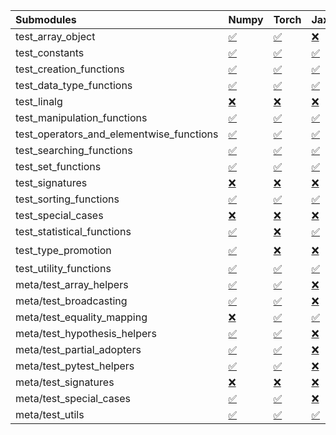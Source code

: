| Submodules                               | Numpy                                                                                                                           | Torch                                                                                                                           | Jax                                                                                                                             | Tensorflow                                                                                                                                                                                                                                                        |
|:-----------------------------------------|:--------------------------------------------------------------------------------------------------------------------------------|:--------------------------------------------------------------------------------------------------------------------------------|:--------------------------------------------------------------------------------------------------------------------------------|:------------------------------------------------------------------------------------------------------------------------------------------------------------------------------------------------------------------------------------------------------------------|
| test_array_object                        | <a href="https://github.com/unifyai/ivy/runs/8166126554?check_suite_focus=true" rel="noopener noreferrer" target="_blank">✅</a> | <a href="https://github.com/unifyai/ivy/runs/8166127900?check_suite_focus=true" rel="noopener noreferrer" target="_blank">✅</a> | <a href="https://github.com/unifyai/ivy/runs/8166128977?check_suite_focus=true" rel="noopener noreferrer" target="_blank">❌</a> | <a href="https://github.com/unifyai/ivy/runs/8166129767?check_suite_focus=true" rel="noopener noreferrer" target="_blank">✅</a>                                                                                                                                   |
| test_constants                           | <a href="https://github.com/unifyai/ivy/runs/8166126584?check_suite_focus=true" rel="noopener noreferrer" target="_blank">✅</a> | <a href="https://github.com/unifyai/ivy/runs/8166127948?check_suite_focus=true" rel="noopener noreferrer" target="_blank">✅</a> | <a href="https://github.com/unifyai/ivy/runs/8166129020?check_suite_focus=true" rel="noopener noreferrer" target="_blank">✅</a> | <a href="https://github.com/unifyai/ivy/runs/8166129794?check_suite_focus=true" rel="noopener noreferrer" target="_blank">✅</a>                                                                                                                                   |
| test_creation_functions                  | <a href="https://github.com/unifyai/ivy/runs/8166126618?check_suite_focus=true" rel="noopener noreferrer" target="_blank">✅</a> | <a href="https://github.com/unifyai/ivy/runs/8166127979?check_suite_focus=true" rel="noopener noreferrer" target="_blank">✅</a> | <a href="https://github.com/unifyai/ivy/runs/8166129086?check_suite_focus=true" rel="noopener noreferrer" target="_blank">✅</a> | <a href="https://github.com/unifyai/ivy/runs/8166129827?check_suite_focus=true" rel="noopener noreferrer" target="_blank">✅</a>                                                                                                                                   |
| test_data_type_functions                 | <a href="https://github.com/unifyai/ivy/runs/8166126646?check_suite_focus=true" rel="noopener noreferrer" target="_blank">✅</a> | <a href="https://github.com/unifyai/ivy/runs/8166128016?check_suite_focus=true" rel="noopener noreferrer" target="_blank">✅</a> | <a href="https://github.com/unifyai/ivy/runs/8166129131?check_suite_focus=true" rel="noopener noreferrer" target="_blank">✅</a> | <a href="https://github.com/unifyai/ivy/runs/8166129856?check_suite_focus=true" rel="noopener noreferrer" target="_blank">✅</a>                                                                                                                                   |
| test_linalg                              | <a href="https://github.com/unifyai/ivy/runs/8166126676?check_suite_focus=true" rel="noopener noreferrer" target="_blank">❌</a> | <a href="https://github.com/unifyai/ivy/runs/8166128057?check_suite_focus=true" rel="noopener noreferrer" target="_blank">❌</a> | <a href="https://github.com/unifyai/ivy/runs/8166129171?check_suite_focus=true" rel="noopener noreferrer" target="_blank">❌</a> | <a href="https://github.com/unifyai/ivy/runs/8166129885?check_suite_focus=true" rel="noopener noreferrer" target="_blank">❌</a>                                                                                                                                   |
| test_manipulation_functions              | <a href="https://github.com/unifyai/ivy/runs/8166126719?check_suite_focus=true" rel="noopener noreferrer" target="_blank">✅</a> | <a href="https://github.com/unifyai/ivy/runs/8166128122?check_suite_focus=true" rel="noopener noreferrer" target="_blank">✅</a> | <a href="https://github.com/unifyai/ivy/runs/8166129215?check_suite_focus=true" rel="noopener noreferrer" target="_blank">✅</a> | <a href="https://github.com/unifyai/ivy/runs/8166129925?check_suite_focus=true" rel="noopener noreferrer" target="_blank">✅</a>                                                                                                                                   |
| test_operators_and_elementwise_functions | <a href="https://github.com/unifyai/ivy/runs/8166126759?check_suite_focus=true" rel="noopener noreferrer" target="_blank">✅</a> | <a href="https://github.com/unifyai/ivy/runs/8166128178?check_suite_focus=true" rel="noopener noreferrer" target="_blank">✅</a> | <a href="https://github.com/unifyai/ivy/runs/8166129254?check_suite_focus=true" rel="noopener noreferrer" target="_blank">✅</a> | <a href="https://github.com/unifyai/ivy/runs/8166129970?check_suite_focus=true" rel="noopener noreferrer" target="_blank">✅</a>                                                                                                                                   |
| test_searching_functions                 | <a href="https://github.com/unifyai/ivy/runs/8166126800?check_suite_focus=true" rel="noopener noreferrer" target="_blank">✅</a> | <a href="https://github.com/unifyai/ivy/runs/8166128244?check_suite_focus=true" rel="noopener noreferrer" target="_blank">✅</a> | <a href="https://github.com/unifyai/ivy/runs/8166129284?check_suite_focus=true" rel="noopener noreferrer" target="_blank">✅</a> | <a href="https://github.com/unifyai/ivy/runs/8166130043?check_suite_focus=true" rel="noopener noreferrer" target="_blank">✅</a>                                                                                                                                   |
| test_set_functions                       | <a href="https://github.com/unifyai/ivy/runs/8166126832?check_suite_focus=true" rel="noopener noreferrer" target="_blank">✅</a> | <a href="https://github.com/unifyai/ivy/runs/8166128298?check_suite_focus=true" rel="noopener noreferrer" target="_blank">✅</a> | <a href="https://github.com/unifyai/ivy/runs/8166129323?check_suite_focus=true" rel="noopener noreferrer" target="_blank">✅</a> | <a href="https://github.com/unifyai/ivy/runs/8166130086?check_suite_focus=true" rel="noopener noreferrer" target="_blank">✅</a>                                                                                                                                   |
| test_signatures                          | <a href="https://github.com/unifyai/ivy/runs/8166126864?check_suite_focus=true" rel="noopener noreferrer" target="_blank">❌</a> | <a href="https://github.com/unifyai/ivy/runs/8166128357?check_suite_focus=true" rel="noopener noreferrer" target="_blank">❌</a> | <a href="https://github.com/unifyai/ivy/runs/8166129356?check_suite_focus=true" rel="noopener noreferrer" target="_blank">❌</a> | <a href="https://github.com/unifyai/ivy/runs/8166130131?check_suite_focus=true" rel="noopener noreferrer" target="_blank">❌</a>                                                                                                                                   |
| test_sorting_functions                   | <a href="https://github.com/unifyai/ivy/runs/8166126908?check_suite_focus=true" rel="noopener noreferrer" target="_blank">✅</a> | <a href="https://github.com/unifyai/ivy/runs/8166128404?check_suite_focus=true" rel="noopener noreferrer" target="_blank">✅</a> | <a href="https://github.com/unifyai/ivy/runs/8166129383?check_suite_focus=true" rel="noopener noreferrer" target="_blank">✅</a> | <a href="https://github.com/unifyai/ivy/runs/8166130184?check_suite_focus=true" rel="noopener noreferrer" target="_blank">✅</a>                                                                                                                                   |
| test_special_cases                       | <a href="https://github.com/unifyai/ivy/runs/8166126979?check_suite_focus=true" rel="noopener noreferrer" target="_blank">❌</a> | <a href="https://github.com/unifyai/ivy/runs/8166128443?check_suite_focus=true" rel="noopener noreferrer" target="_blank">❌</a> | <a href="https://github.com/unifyai/ivy/runs/8166129409?check_suite_focus=true" rel="noopener noreferrer" target="_blank">❌</a> | <a href="https://github.com/unifyai/ivy/runs/8166130226?check_suite_focus=true" rel="noopener noreferrer" target="_blank">❌</a>                                                                                                                                   |
| test_statistical_functions               | <a href="https://github.com/unifyai/ivy/runs/8166127069?check_suite_focus=true" rel="noopener noreferrer" target="_blank">✅</a> | <a href="https://github.com/unifyai/ivy/runs/8166128473?check_suite_focus=true" rel="noopener noreferrer" target="_blank">❌</a> | <a href="https://github.com/unifyai/ivy/runs/8166129438?check_suite_focus=true" rel="noopener noreferrer" target="_blank">✅</a> | <a href="https://github.com/unifyai/ivy/runs/8166130260?check_suite_focus=true" rel="noopener noreferrer" target="_blank">❌</a>                                                                                                                                   |
| test_type_promotion                      | <a href="https://github.com/unifyai/ivy/runs/8166127154?check_suite_focus=true" rel="noopener noreferrer" target="_blank">✅</a> | <a href="https://github.com/unifyai/ivy/runs/8166128506?check_suite_focus=true" rel="noopener noreferrer" target="_blank">❌</a> | <a href="https://github.com/unifyai/ivy/runs/8166129465?check_suite_focus=true" rel="noopener noreferrer" target="_blank">❌</a> | <a href="https://github.com/unifyai/ivy/runs/8165901567?check_suite_focus=true" rel="noopener noreferrer" target="_blank">❌</a>   <a href="https://github.com/unifyai/ivy/runs/8166130304?check_suite_focus=true" rel="noopener noreferrer" target="_blank">⌛</a> |
| test_utility_functions                   | <a href="https://github.com/unifyai/ivy/runs/8166127238?check_suite_focus=true" rel="noopener noreferrer" target="_blank">✅</a> | <a href="https://github.com/unifyai/ivy/runs/8166128543?check_suite_focus=true" rel="noopener noreferrer" target="_blank">✅</a> | <a href="https://github.com/unifyai/ivy/runs/8166129490?check_suite_focus=true" rel="noopener noreferrer" target="_blank">✅</a> | <a href="https://github.com/unifyai/ivy/runs/8166130338?check_suite_focus=true" rel="noopener noreferrer" target="_blank">✅</a>                                                                                                                                   |
| meta/test_array_helpers                  | <a href="https://github.com/unifyai/ivy/runs/8166127313?check_suite_focus=true" rel="noopener noreferrer" target="_blank">✅</a> | <a href="https://github.com/unifyai/ivy/runs/8166128586?check_suite_focus=true" rel="noopener noreferrer" target="_blank">✅</a> | <a href="https://github.com/unifyai/ivy/runs/8166129519?check_suite_focus=true" rel="noopener noreferrer" target="_blank">❌</a> | <a href="https://github.com/unifyai/ivy/runs/8166130372?check_suite_focus=true" rel="noopener noreferrer" target="_blank">✅</a>                                                                                                                                   |
| meta/test_broadcasting                   | <a href="https://github.com/unifyai/ivy/runs/8166127460?check_suite_focus=true" rel="noopener noreferrer" target="_blank">✅</a> | <a href="https://github.com/unifyai/ivy/runs/8166128641?check_suite_focus=true" rel="noopener noreferrer" target="_blank">✅</a> | <a href="https://github.com/unifyai/ivy/runs/8166129553?check_suite_focus=true" rel="noopener noreferrer" target="_blank">❌</a> | <a href="https://github.com/unifyai/ivy/runs/8166130408?check_suite_focus=true" rel="noopener noreferrer" target="_blank">✅</a>                                                                                                                                   |
| meta/test_equality_mapping               | <a href="https://github.com/unifyai/ivy/runs/8166127549?check_suite_focus=true" rel="noopener noreferrer" target="_blank">❌</a> | <a href="https://github.com/unifyai/ivy/runs/8166128680?check_suite_focus=true" rel="noopener noreferrer" target="_blank">✅</a> | <a href="https://github.com/unifyai/ivy/runs/8166129573?check_suite_focus=true" rel="noopener noreferrer" target="_blank">✅</a> | <a href="https://github.com/unifyai/ivy/runs/8166130432?check_suite_focus=true" rel="noopener noreferrer" target="_blank">✅</a>                                                                                                                                   |
| meta/test_hypothesis_helpers             | <a href="https://github.com/unifyai/ivy/runs/8166127626?check_suite_focus=true" rel="noopener noreferrer" target="_blank">✅</a> | <a href="https://github.com/unifyai/ivy/runs/8166128715?check_suite_focus=true" rel="noopener noreferrer" target="_blank">✅</a> | <a href="https://github.com/unifyai/ivy/runs/8166129604?check_suite_focus=true" rel="noopener noreferrer" target="_blank">❌</a> | <a href="https://github.com/unifyai/ivy/runs/8166130452?check_suite_focus=true" rel="noopener noreferrer" target="_blank">✅</a>                                                                                                                                   |
| meta/test_partial_adopters               | <a href="https://github.com/unifyai/ivy/runs/8166127684?check_suite_focus=true" rel="noopener noreferrer" target="_blank">✅</a> | <a href="https://github.com/unifyai/ivy/runs/8166128762?check_suite_focus=true" rel="noopener noreferrer" target="_blank">✅</a> | <a href="https://github.com/unifyai/ivy/runs/8166129630?check_suite_focus=true" rel="noopener noreferrer" target="_blank">❌</a> | <a href="https://github.com/unifyai/ivy/runs/8166130470?check_suite_focus=true" rel="noopener noreferrer" target="_blank">✅</a>                                                                                                                                   |
| meta/test_pytest_helpers                 | <a href="https://github.com/unifyai/ivy/runs/8166127735?check_suite_focus=true" rel="noopener noreferrer" target="_blank">✅</a> | <a href="https://github.com/unifyai/ivy/runs/8166128808?check_suite_focus=true" rel="noopener noreferrer" target="_blank">✅</a> | <a href="https://github.com/unifyai/ivy/runs/8166129658?check_suite_focus=true" rel="noopener noreferrer" target="_blank">❌</a> | <a href="https://github.com/unifyai/ivy/runs/8166130506?check_suite_focus=true" rel="noopener noreferrer" target="_blank">✅</a>                                                                                                                                   |
| meta/test_signatures                     | <a href="https://github.com/unifyai/ivy/runs/8166127775?check_suite_focus=true" rel="noopener noreferrer" target="_blank">❌</a> | <a href="https://github.com/unifyai/ivy/runs/8166128847?check_suite_focus=true" rel="noopener noreferrer" target="_blank">❌</a> | <a href="https://github.com/unifyai/ivy/runs/8166129675?check_suite_focus=true" rel="noopener noreferrer" target="_blank">❌</a> | <a href="https://github.com/unifyai/ivy/runs/8166130530?check_suite_focus=true" rel="noopener noreferrer" target="_blank">❌</a>                                                                                                                                   |
| meta/test_special_cases                  | <a href="https://github.com/unifyai/ivy/runs/8166127818?check_suite_focus=true" rel="noopener noreferrer" target="_blank">✅</a> | <a href="https://github.com/unifyai/ivy/runs/8166128888?check_suite_focus=true" rel="noopener noreferrer" target="_blank">✅</a> | <a href="https://github.com/unifyai/ivy/runs/8166129699?check_suite_focus=true" rel="noopener noreferrer" target="_blank">❌</a> | <a href="https://github.com/unifyai/ivy/runs/8166130557?check_suite_focus=true" rel="noopener noreferrer" target="_blank">✅</a>                                                                                                                                   |
| meta/test_utils                          | <a href="https://github.com/unifyai/ivy/runs/8166127866?check_suite_focus=true" rel="noopener noreferrer" target="_blank">✅</a> | <a href="https://github.com/unifyai/ivy/runs/8166128925?check_suite_focus=true" rel="noopener noreferrer" target="_blank">✅</a> | <a href="https://github.com/unifyai/ivy/runs/8166129729?check_suite_focus=true" rel="noopener noreferrer" target="_blank">✅</a> | <a href="https://github.com/unifyai/ivy/runs/8166130582?check_suite_focus=true" rel="noopener noreferrer" target="_blank">✅</a>                                                                                                                                   |